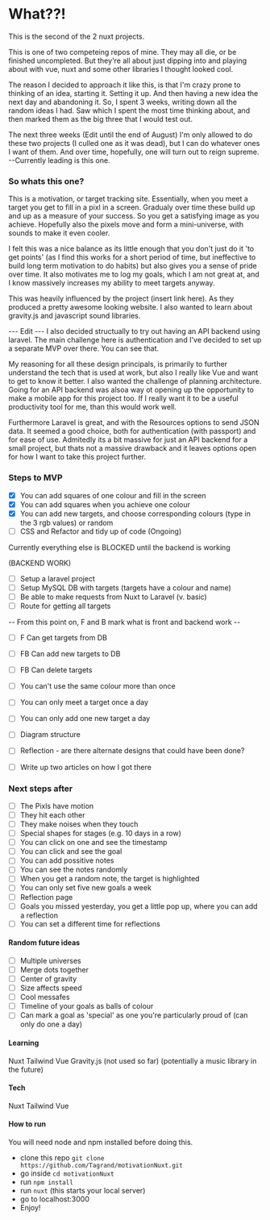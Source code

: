 # What??!

This is the second of the 2 nuxt projects.

This is one of two competeing repos of mine. They may all die, or be finished uncompleted. But they're all about just dipping into and playing about with vue, nuxt and some other libraries I thought looked cool. 

The reason I decided to approach it like this, is that I'm crazy prone to thinking of an idea, starting it. Setting it up. And then having a new idea the next day and abandoning it. So, I spent 3 weeks, writing down all the random ideas I had. Saw which I spent the most time thinking about, and then marked them as the big three that I would test out. 

The next three weeks (Edit until the end of August) I'm only allowed to do these two projects (I culled one as it was dead), but I can do whatever ones I want of them. And over time, hopefully, one will turn out to reign supreme.  --Currently leading is this one. 

### So whats this one?

This is a motivation, or target tracking site. Essentially, when you meet a target you get to fill in a pixl in a screen. 
Gradualy over time these build up and up as a measure of your success. So you get a satisfying image as you achieve. 
Hopefully also the pixels move and form a mini-universe, with sounds to make it even cooler. 

I felt this was a nice balance as its little enough that you don't just do it 'to get points' (as I find this works 
for a short period of time, but ineffective to build long term motivation to do habits) but also gives you a sense of pride 
over time. It also motivates me to log my goals, which I am not great at, and I know massively increases my ability to meet targets anyway. 

This was heavily influenced by the project (insert link here). As they produced a pretty awesome looking website. I also wanted to learn about gravity.js and javascript sound libraries. 

--- Edit --- 
I also decided structually to try out having an API backend using laravel. The main challenge here is authentication and I've decided to set up a separate MVP over there. You can see that. 

My reasoning for all these design principals, is primarily to further understand the tech that is used at work, but also I really like Vue and want to get to know it better. I also wanted the challenge of planning architecture. Going for an API backend was alsoa way ot opening up the opportunity to make a mobile app for this project too. If I really want it to be a useful productivity tool for me, than this would work well. 

Furthermore Laravel is great, and with the Resources options to send JSON data. It seemed a good choice, both for authentication (with passport) and for ease of use. Admitedly its a bit massive for just an API backend for a small project, but thats not a massive drawback and it leaves options open for how I want to take this project further. 

### Steps to MVP 
- [X] You can add squares of one colour and fill in the screen
- [X] You can add squares when you achieve one colour
- [x] You can add new targets, and choose corresponding colours (type in the 3 rgb values) or random 
- [ ] CSS and Refactor and tidy up of code (Ongoing)

Currently everything else is BLOCKED until the backend is working 

(BACKEND WORK)
- [ ] Setup a laravel project
- [ ] Setup MySQL DB with targets (targets have a colour and name)
- [ ] Be able to make requests from Nuxt to Laravel (v. basic)
- [ ] Route for getting all targets
 
-- From this point on, F and B mark what is front and backend work --
- [ ] F Can get targets from DB
- [ ] FB Can add new targets to DB
- [ ] FB Can delete targets 


- [ ] You can't use the same colour more than once 
- [ ] You can only meet a target once a day 
- [ ] You can only add one new target a day 


- [ ] Diagram structure
- [ ] Reflection - are there alternate designs that could have been done? 
- [ ] Write up two articles on how I got there
 
###  Next steps after 
- [ ] The Pixls have motion
- [ ] They hit each other 
- [ ] They make noises when they touch 
- [ ] Special shapes for stages (e.g. 10 days in a row) 
- [ ] You can click on one and see the timestamp
- [ ] You can click and see the goal
- [ ] You can add possitive notes
- [ ] You can see the notes randomly
- [ ] When you get a random note, the target is highlighted 
- [ ] You can only set five new goals a week 
- [ ] Reflection page 
- [ ] Goals you missed yesterday, you get a little pop up, where you can add a reflection 
- [ ] You can set a different time for reflections 

#### Random future ideas
- [ ] Multiple universes
- [ ] Merge dots together
- [ ] Center of gravity 
- [ ] Size affects speed
- [ ] Cool messafes 
- [ ] Timeline of your goals as balls of colour 
- [ ] Can mark a goal as 'special' as one you're particularly proud of (can only do one a day)

#### Learning 
Nuxt 
Tailwind
Vue 
Gravity.js (not used so far)
(potentially a music library in the future)

#### Tech
Nuxt 
Tailwind
Vue 

#### How to run

You will need node and npm installed before doing this.

- clone this repo ```git clone https://github.com/Tagrand/motivationNuxt.git```
- go inside ```cd motivationNuxt```
- run ```npm install```
- run ```nuxt```  (this starts your local server)
- go to localhost:3000
- Enjoy!


